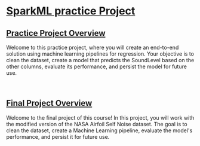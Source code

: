 # [SparkML practice Project](https://www.coursera.org/learn/machine-learning-with-apache-spark/ungradedLti/6Zy8D/practice-project-create-a-machine-learning-pipeline-for-a-regression-project)

## **[Practice Project Overview](https://www.coursera.org/learn/machine-learning-with-apache-spark/supplement/VrMkz/practice-project-overview)**
Welcome to this practice project, where you will create an end-to-end solution using machine learning pipelines for regression. Your objective is to clean the dataset, create a model that predicts the SoundLevel based on the other columns, evaluate its performance, and persist the model for future use.

<br>

## **[Final Project Overview](https://www.coursera.org/learn/machine-learning-with-apache-spark/supplement/DCKKu/final-project-overview)**
Welcome to the final project of this course! In this project, you will work with the modified version of the NASA Airfoil Self Noise dataset. The goal is to clean the dataset, create a Machine Learning pipeline, evaluate the model's performance, and persist it for future use.
